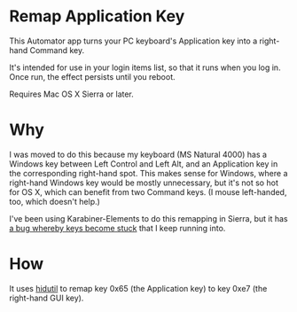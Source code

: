 # Remap Application Key

This Automator app turns your PC keyboard's Application key into a
right-hand Command key.

It's intended for use in your login items list, so that it runs when
you log in. Once run, the effect persists until you reboot.

Requires Mac OS X Sierra or later.

# Why

I was moved to do this because my keyboard (MS Natural 4000) has a
Windows key between Left Control and Left Alt, and an Application key
in the corresponding right-hand spot. This makes sense for Windows,
where a right-hand Windows key would be mostly unnecessary, but it's
not so hot for OS X, which can benefit from two Command keys. (I mouse
left-handed, too, which doesn't help.)

I've been using Karabiner-Elements to do this remapping in Sierra, but
it has
[a bug whereby keys become stuck](https://github.com/tekezo/Karabiner-Elements/issues/545)
that I keep running into.

# How

It uses
[hidutil](https://developer.apple.com/library/content/technotes/tn2450/_index.html)
to remap key 0x65 (the Application key) to key 0xe7 (the right-hand
GUI key).
